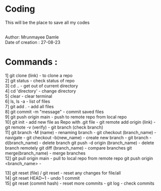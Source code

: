 # Coding

This will be the place to save all my codes

<br>
Author: Mrunmayee Damle
<br>
Date of creation : 27-08-23

# Commands :

1] git clone (link) - to clone a repo
<br>
2] git status - check status of repo
<br>
3] cd .. - get out of current directory
<br>
4] cd 'directory' - change directory
<br>
5] clear - clear terminal
<br>
6] ls, ls -a - list of files
<br>
7] git add . - add all files
<br>
8] git commit -m "message" - commit saved files
<br>
9] git push origin main - push to remote repo from local repo
<br>
10] git init - add new file as Repo with .git file -
git remote add origin (link) -
git remote -v (verify) -
git branch (check branch)
<br>
11] git branch -M (name) - renaming branch -
git checkout (branch_name) - navigate -
git checkout -b(new_name) - create new branch -
git branch -d(branch_name) - delete branch
git push -d origin (branch_name) - delete branch remotely
git diff (branch_name) - compare branches
git merge(branch_name) - merge branches
<br>
12] git pull origin main - pull to local repo from remote repo
git push origin <branch_name> - 
<br>

13] git reset (file) / git reset - reset any changes for file/all
<br>
14] git reset HEAD~1 - undo 1 commit
<br>
15] git reset (commit hash) - reset more commits -
git log - check commits
<br>
